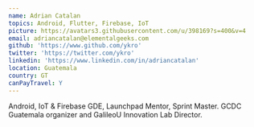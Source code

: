 ```yaml
---
name: Adrian Catalan
topics: Android, Flutter, Firebase, IoT
picture: https://avatars3.githubusercontent.com/u/398169?s=400&v=4
email: adriancatalan@elementalgeeks.com
github: 'https://www.github.com/ykro'
twitter: 'https://twitter.com/ykro'
linkedin: 'https://www.linkedin.com/in/adriancatalan'
location: Guatemala
country: GT
canPayTravel: Y
---
```

Android, IoT & Firebase GDE, Launchpad Mentor, Sprint Master. GCDC Guatemala organizer and GalileoU Innovation Lab Director.
